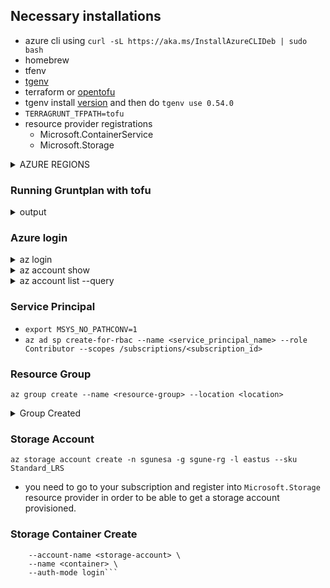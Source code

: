 ## Necessary installations
- azure cli using `curl -sL https://aka.ms/InstallAzureCLIDeb | sudo bash`
- homebrew
- tfenv
- [tgenv](https://github.com/cunymatthieu/tgenv) 
- terraform or [opentofu](https://opentofu.org/docs/intro/install/deb)
- tgenv install [version](https://github.com/gruntwork-io/terragrunt/releases) and then do `tgenv use 0.54.0`
- `TERRAGRUNT_TFPATH=tofu`
- resource provider registrations
  - Microsoft.ContainerService
  - Microsoft.Storage

<details><summary>AZURE REGIONS</summary>

```diff
 List of available regions is 'eastasia,southeastasia,australiaeast,australiasoutheast,brazilsouth,canadacentral,canadaeast,switzerlandnorth,germanywestcentral,eastus2,eastus,centralus,northcentralus,francecentral,uksouth,ukwest,centralindia,southindia,jioindiawest,italynorth,japaneast,japanwest,koreacentral,koreasouth,northeurope,norwayeast,polandcentral,qatarcentral,swedencentral,uaenorth,westcentralus,westeurope,westus2,westus,southcentralus,westus3,southafricanorth,australiacentral,australiacentral2,israelcentral,westindia'
```
</details>


### Running Gruntplan with tofu
<details><summary>output</summary>

```diff
[INFO] Getting version from tgenv-version-name
[INFO] TGENV_VERSION is 0.54.0
DEBU[0000] Terragrunt Version: 0.54.0                   
DEBU[0000] Did not find any locals block: skipping evaluation. 
DEBU[0000] Running command: tofu --version               prefix=[/home/sgune/codebase/aks/tg-root] 
DEBU[0000] tofu version: 1.6.0                          
DEBU[0000] Reading Terragrunt config file at /home/sgune/codebase/aks/tg-root/terragrunt.hcl 
DEBU[0000] Did not find any locals block: skipping evaluation. 
DEBU[0000] Did not find any locals block: skipping evaluation. 
DEBU[0000] Downloading Terraform configurations from https://registry.terraform.io/providers/hashicorp/azurerm/3.84.0 into /home/sgune/codebase/aks/tg-root/.terragrunt-cache/wuWRzEi11mfqxNuxKvMluL2AyNI/8VaC0JuVkfBOg5RLURXh2MMVL38 
DEBU[0003] Copying files from /home/sgune/codebase/aks/tg-root into /home/sgune/codebase/aks/tg-root/.terragrunt-cache/wuWRzEi11mfqxNuxKvMluL2AyNI/8VaC0JuVkfBOg5RLURXh2MMVL38 
DEBU[0003] Setting working directory to /home/sgune/codebase/aks/tg-root/.terragrunt-cache/wuWRzEi11mfqxNuxKvMluL2AyNI/8VaC0JuVkfBOg5RLURXh2MMVL38 
DEBU[0003] Generated file /home/sgune/codebase/aks/tg-root/.terragrunt-cache/wuWRzEi11mfqxNuxKvMluL2AyNI/8VaC0JuVkfBOg5RLURXh2MMVL38/provider.tf.  prefix=[/home/sgune/codebase/aks/tg-root] 
INFO[0003] Debug mode requested: generating debug file terragrunt-debug.tfvars.json in working dir /home/sgune/codebase/aks/tg-root/.terragrunt-cache/wuWRzEi11mfqxNuxKvMluL2AyNI/8VaC0JuVkfBOg5RLURXh2MMVL38  prefix=[/home/sgune/codebase/aks/tg-root] 
DEBU[0003] The following variables were detected in the terraform module:  prefix=[/home/sgune/codebase/aks/tg-root] 
DEBU[0003] []                                            prefix=[/home/sgune/codebase/aks/tg-root] 
DEBU[0003] Variables passed to terraform are located in "/home/sgune/codebase/aks/tg-root/terragrunt-debug.tfvars.json"  prefix=[/home/sgune/codebase/aks/tg-root] 
DEBU[0003] Run this command to replicate how terraform was invoked:  prefix=[/home/sgune/codebase/aks/tg-root] 
DEBU[0003]      terraform -chdir="/home/sgune/codebase/aks/tg-root/.terragrunt-cache/wuWRzEi11mfqxNuxKvMluL2AyNI/8VaC0JuVkfBOg5RLURXh2MMVL38" plan -var-file="/home/sgune/codebase/aks/tg-root/terragrunt-debug.tfvars.json"   prefix=[/home/sgune/codebase/aks/tg-root] 
DEBU[0003] Running command: tofu init                    prefix=[/home/sgune/codebase/aks/tg-root] 

Initializing the backend...

Initializing provider plugins...
- Finding latest version of opentofu/azurerm...
- Installing opentofu/azurerm v3.84.0...
- Installed opentofu/azurerm v3.84.0 (signed, key ID 0C0AF313E5FD9F80)

Providers are signed by their developers.
If you'd like to know more about provider signing, you can read about it here:
https://opentofu.org/docs/cli/plugins/signing/

OpenTofu has created a lock file .terraform.lock.hcl to record the provider
selections it made above. Include this file in your version control repository
so that OpenTofu can guarantee to make the same selections by default when
you run "tofu init" in the future.

OpenTofu has been successfully initialized!

You may now begin working with OpenTofu. Try running "tofu plan" to see
any changes that are required for your infrastructure. All OpenTofu commands
should now work.

If you ever set or change modules or backend configuration for OpenTofu,
rerun this command to reinitialize your working directory. If you forget, other
commands will detect it and remind you to do so if necessary.
DEBU[0022] Copying lock file from /home/sgune/codebase/aks/tg-root/.terragrunt-cache/wuWRzEi11mfqxNuxKvMluL2AyNI/8VaC0JuVkfBOg5RLURXh2MMVL38/.terraform.lock.hcl to /home/sgune/codebase/aks/tg-root  prefix=[/home/sgune/codebase/aks/tg-root] 
DEBU[0022] Running command: tofu plan                    prefix=[/home/sgune/codebase/aks/tg-root] 

No changes. Your infrastructure matches the configuration.

OpenTofu has compared your real infrastructure against your configuration and
found no differences, so no changes are needed.
```
</details>

### Azure login
<details><summary>az login</summary>

```diff
A web browser has been opened at https://login.microsoftonline.com/organizations/oauth2/v2.0/authorize. Please continue the login in the web browser. If no web browser is available or if the web browser fails to open, use device code flow with `az login --use-device-code`.
[
  {
    "cloudName": "AzureCloud",
    "homeTenantId": "e53d85a4-e3d4-4de2-9adb-294f70602bcc",
    "id": "0f8ed921-d9a8-41b0-aeca-1b4dbab56daa",
    "isDefault": true,
    "managedByTenants": [],
    "name": "Azure subscription 1",
    "state": "Enabled",
    "tenantId": "e53d85a4-e3d4-4de2-9adb-294f70602bcc",
    "user": {
      "name": "sgune@outlook.com",
      "type": "user"
    }
  }
]
```
</details>

<details><summary>az account show</summary>

```diff
{
  "environmentName": "AzureCloud",
  "homeTenantId": "e53d85a4-e3d4-4de2-9adb-294f70602bcc",
  "id": "0f8ed921-d9a8-41b0-aeca-1b4dbab56daa",
  "isDefault": true,
  "managedByTenants": [],
  "name": "Azure subscription 1",
  "state": "Enabled",
  "tenantId": "e53d85a4-e3d4-4de2-9adb-294f70602bcc",
  "user": {
    "name": "sgune@outlook.com",
    "type": "user"
  }
}
```
</details>

<details><summary>az account list --query</summary>

```diff
az account list --query "[?user.name=='sgune@outlook.com'].{Name:name, ID:id, Default:isDefault}" --output Table
Name                  ID                                    Default
--------------------  ------------------------------------  ---------
Azure subscription 1  <sub id>  True
```
</details>


### Service Principal
- `export MSYS_NO_PATHCONV=1`
- `az ad sp create-for-rbac --name <service_principal_name> --role Contributor --scopes /subscriptions/<subscription_id>`

### Resource Group
`az group create --name <resource-group> --location <location>` 
<details><summary>Group Created</summary>

```diff
az group create --name sgune-rg --location eastus
{
  "id": "/subscriptions/0f8ed921-d9a8-41b0-aeca-1b4dbab56daa/resourceGroups/sgune-rg",
  "location": "eastus",
  "managedBy": null,
  "name": "sgune-rg",
  "properties": {
    "provisioningState": "Succeeded"
  },
  "tags": null,
  "type": "Microsoft.Resources/resourceGroups"
}
```
</details>

### Storage Account
`az storage account create -n sgunesa -g sgune-rg -l eastus --sku Standard_LRS`
- you need to go to your subscription and register into `Microsoft.Storage` resource provider in order to be able to get a storage account provisioned. 

### Storage Container Create
```az storage container create \
    --account-name <storage-account> \
    --name <container> \
    --auth-mode login```